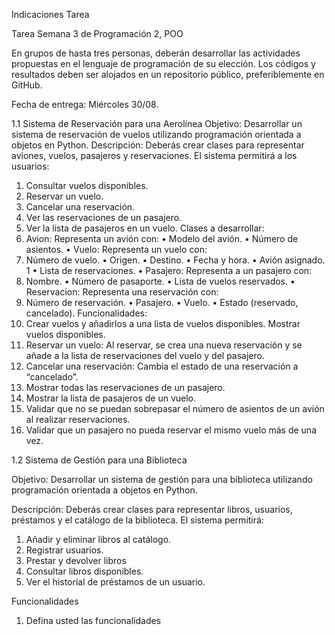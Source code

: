 Indicaciones Tarea

Tarea Semana 3 de Programación 2, POO

En grupos de hasta tres personas, deberán desarrollar las actividades propuestas en el lenguaje de
programación de su elección. Los códigos y resultados deben ser alojados en un repositorio público,
preferiblemente en GitHub.

Fecha de entrega: Miércoles 30/08.

1.1 Sistema de Reservación para una Aerolínea
Objetivo:
Desarrollar un sistema de reservación de vuelos utilizando programación orientada a objetos en
Python.
Descripción:
Deberás crear clases para representar aviones, vuelos, pasajeros y reservaciones. El sistema permitirá a los usuarios:
1. Consultar vuelos disponibles.
2. Reservar un vuelo.
3. Cancelar una reservación.
4. Ver las reservaciones de un pasajero.
5. Ver la lista de pasajeros en un vuelo.
Clases a desarrollar:
1. Avion: Representa un avión con:
  • Modelo del avión.
  • Número de asientos.
  • Vuelo: Representa un vuelo con:
2. Número de vuelo.
  • Origen.
  • Destino.
  • Fecha y hora.
  • Avión asignado.
1
• Lista de reservaciones.
• Pasajero: Representa a un pasajero con:
3. Nombre.
  • Número de pasaporte.
  • Lista de vuelos reservados.
  • Reservacion: Representa una reservación con:
4. Número de reservación.
  • Pasajero.
  • Vuelo.
  • Estado (reservado, cancelado).
Funcionalidades:
1. Crear vuelos y añadirlos a una lista de vuelos disponibles. Mostrar vuelos disponibles.
2. Reservar un vuelo: Al reservar, se crea una nueva reservación y se añade a la lista de reservaciones del vuelo y del pasajero.
3. Cancelar una reservación: Cambia el estado de una reservación a “cancelado”.
4. Mostrar todas las reservaciones de un pasajero.
5. Mostrar la lista de pasajeros de un vuelo.
6. Validar que no se puedan sobrepasar el número de asientos de un avión al realizar reservaciones.
7. Validar que un pasajero no pueda reservar el mismo vuelo más de una vez.

1.2 Sistema de Gestión para una Biblioteca

Objetivo:
Desarrollar un sistema de gestión para una biblioteca utilizando programación orientada a objetos
en Python.

Descripción:
Deberás crear clases para representar libros, usuarios, préstamos y el catálogo de la biblioteca. El
sistema permitirá:
1. Añadir y eliminar libros al catálogo.
2. Registrar usuarios.
3. Prestar y devolver libros
4. Consultar libros disponibles.
5. Ver el historial de préstamos de un usuario.
   
Funcionalidades
1. Defina usted las funcionalidades
